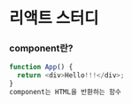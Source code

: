 # 리액트 스터디 


### component란?
```javascript
function App() {
  return <div>Hello!!!</div>;
}
component는 HTML을 반환하는 함수
```
